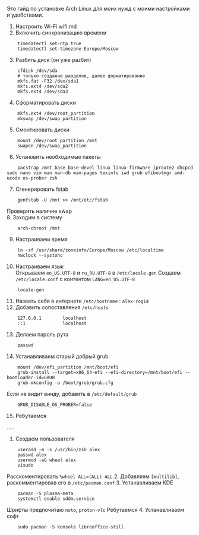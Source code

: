 Это гайд по установке Arch Linux для моих нужд с моими настройками и удобствами.

1. Настроить Wi-Fi wifi.md  
2. Включить синхронизацию времени  
```
    timedatectl set-ntp true
    timedatectl set-timezone Europe/Moscow
```
3. Разбить диск (он уже разбит)  
```
    cfdisk /dev/sda
    # только создание разделов, далее форматирование
    mkfs.fat -F32 /dev/sda1
    mkfs.ext4 /dev/sda2
    mkfs.ext4 /dev/sda3
```
4. Сформатировать диски  
```
    mkfs.ext4 /dev/root_partition
    mkswap /dev/swap_partition
```
5. Смонтировать диски  
```
    mount /dev/root_partition /mnt
    swapon /dev/swap_partition
```
6. Установить необходимые пакеты  
```
    pacstrap /mnt base base-devel linux linux-firmware iproute2 dhcpcd sudo nano vim man man-db man-pages texinfo iwd grub efibootmgr amd-ucode os-prober zsh
```
7. Сгенерировать fstab  
```
    genfstab -U /mnt >> /mnt/etc/fstab
```
Проверить наличие swap  
8. Заходим в систему  
```
    arch-chroot /mnt
```
9. Настраиваем время  
```
    ln -sf /usr/share/zoneinfo/Europe/Moscow /etc/localtime
    hwclock --systohc
```
10. Настраиваем язык  
Открываем `en_US.UTF-8` и `ru_RU.UTF-8` в `/etc/locale.gen`
Создаем `/etc/locale.conf` с контентом `LANG=en_US.UTF-8`
```    
    locale-gen
```  
11. Назвать себя в интернете `/etc/hostname` : `alex-rog14`  
12. Добавить сопоставления `/etc/hosts`  
```
    127.0.0.1        localhost
    ::1              localhost
```	
13. Делаем пароль рута  
```
    passwd
```  
14. Устанавливаем старый добрый grub  
```
    mount /dev/efi_partition /mnt/boot/efi
    grub-install --target=x86_64-efi --efi-directory=/mnt/boot/efi --bootloader-id=GRUB
    grub-mkconfig -o /boot/grub/grub.cfg
``` 
Если не видит винду, добавить в `/etc/default/grub`
```
    GRUB_DISABLE_OS_PROBER=false
```
15. Ребутаемся

.....
1. Создаем пользователя
```
    useradd -m -s /usr/bin/zsh alex
    passwd alex
    usermod -aG wheel alex
    visudo
```
Расскоментировать `%wheel ALL=(ALL) ALL`
2. Добавляем `[multilib]`, раскомментировав его в `/etc/pacman.conf`
3. Устанавливаем KDE 
```
    pacman -S plasma-meta
    systemctl enable sddm.service
``` 
Шрифты предпочитаю `noto`, `proton-vlc`
Ребутаемся
4. Устанавливаем софт
```
    sudo pacman -S konsole libreoffice-still
```
